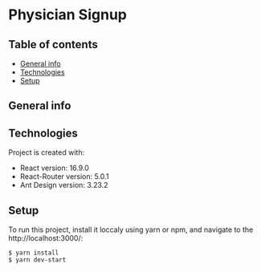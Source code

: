# Physician Signup

## Table of contents
* [General info](#general-info)
* [Technologies](#technologies)
* [Setup](#setup)

## General info

## Technologies
Project is created with:
* React version: 16.9.0
* React-Router version: 5.0.1
* Ant Design version: 3.23.2

## Setup
To run this project, install it loccaly using yarn or npm, and navigate to the http://localhost:3000/:

```
$ yarn install
$ yarn dev-start
```
